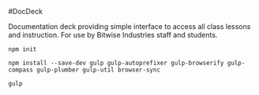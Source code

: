 #DocDeck

Documentation deck providing simple interface to access all class lessons and instruction. For use by Bitwise Industries staff and students.

    npm init

    npm install --save-dev gulp gulp-autoprefixer gulp-browserify gulp-compass gulp-plumber gulp-util browser-sync

    gulp
